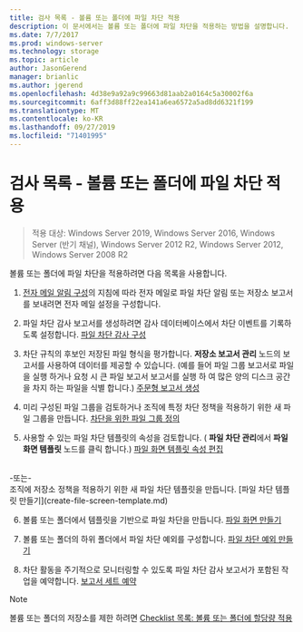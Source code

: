 ```yaml
---
title: 검사 목록 - 볼륨 또는 폴더에 파일 차단 적용
description: 이 문서에서는 볼륨 또는 폴더에 파일 차단을 적용하는 방법을 설명합니다.
ms.date: 7/7/2017
ms.prod: windows-server
ms.technology: storage
ms.topic: article
author: JasonGerend
manager: brianlic
ms.author: jgerend
ms.openlocfilehash: 4d38e9a92a9c99663d81aab2a0164c5a30002f6a
ms.sourcegitcommit: 6aff3d88ff22ea141a6ea6572a5ad8dd6321f199
ms.translationtype: MT
ms.contentlocale: ko-KR
ms.lasthandoff: 09/27/2019
ms.locfileid: "71401995"
---
```

# <a name="checklist---apply-a-file-screen-to-a-volume-or-folder"></a>검사 목록 - 볼륨 또는 폴더에 파일 차단 적용

> 적용 대상: Windows Server 2019, Windows Server 2016, Windows Server (반기 채널), Windows Server 2012 R2, Windows Server 2012, Windows Server 2008 R2

볼륨 또는 폴더에 파일 차단을 적용하려면 다음 목록을 사용합니다.
1. [전자 메일 알림 구성](configure-email-notifications.md)의 지침에 따라 전자 메일로 파일 차단 알림 또는 저장소 보고서를 보내려면 전자 메일 설정을 구성합니다.

2. 파일 차단 감사 보고서를 생성하려면 감사 데이터베이스에서 차단 이벤트를 기록하도록 설정합니다.
[파일 차단 감사 구성](configure-file-screen-audit.md)

3. 차단 규칙의 후보인 저장된 파일 형식을 평가합니다. **저장소 보고서 관리** 노드의 보고서를 사용하여 데이터를 제공할 수 있습니다. (예를 들어 파일 그룹 보고서로 파일을 실행 하거나 요청 시 큰 파일 보고서 보고서를 실행 하 여 많은 양의 디스크 공간을 차지 하는 파일을 식별 합니다.) [주문형 보고서 생성](generate-reports-on-demand.md) 

4. 미리 구성된 파일 그룹을 검토하거나 조직에 특정 차단 정책을 적용하기 위한 새 파일 그룹을 만듭니다. [차단을 위한 파일 그룹 정의](define-file-groups-for-screening.md)  

5. 사용할 수 있는 파일 차단 템플릿의 속성을 검토합니다. ( **파일 차단 관리**에서 **파일 화면 템플릿** 노드를 클릭 합니다.) [파일 화면 템플릿 속성 편집](edit-file-screen-template-properties.md) 
<br />
 -또는-
 <br /> 조직에 저장소 정책을 적용하기 위한 새 파일 차단 템플릿을 만듭니다.  [파일 차단 템플릿 만들기](create-file-screen-template.md) 

6. 볼륨 또는 폴더에서 템플릿을 기반으로 파일 차단을 만듭니다. 
 [파일 화면 만들기](create-file-screen.md)
 
7. 볼륨 또는 폴더의 하위 폴더에서 파일 차단 예외를 구성합니다. [파일 차단 예외 만들기](create-file-screen-exception.md) 

8. 차단 활동을 주기적으로 모니터링할 수 있도록 파일 차단 감사 보고서가 포함된 작업을 예약합니다.
  [보고서 세트 예약](schedule-set-of-reports.md)


> [!NOTE]
> 볼륨 또는 폴더의 저장소를 제한 하려면 [Checklist 목록: 볼륨 또는 폴더에 할당량 적용](checklist-apply-file-screen-to-volume-or-folder.md)